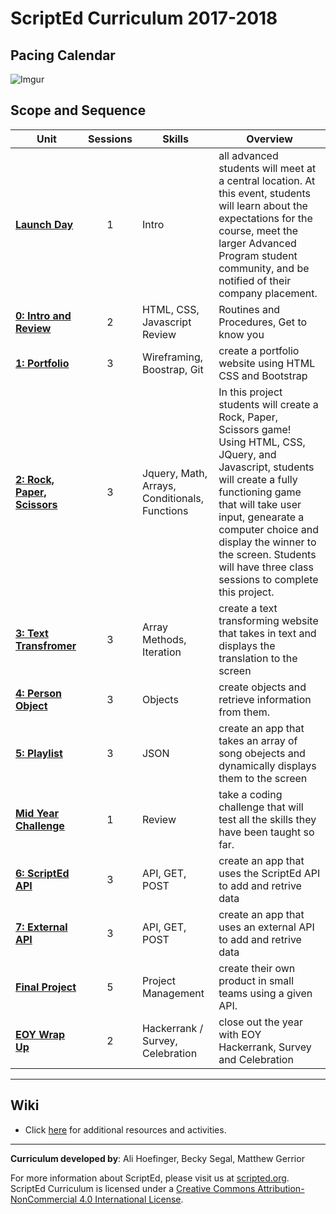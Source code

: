 # ScriptEd Curriculum 2017-2018

## Pacing Calendar
![Imgur](http://i.imgur.com/8LibL1t.png)

## Scope and Sequence

| Unit  | Sessions | Skills | Overview|
|-------|:-------:|------|------|
| [**Launch Day**](units/launch) | 1  | Intro | all advanced students will meet at a central location. At this event, students will learn about the expectations for the course, meet the larger Advanced Program student community, and be notified of their company placement.|
| [**0: Intro and Review**](units/unit0)|2  | HTML, CSS, Javascript Review | Routines and Procedures, Get to know you |
| [**1: Portfolio**](units/unit1) | 3 | Wireframing, Boostrap, Git  | create a portfolio website using HTML CSS and Bootstrap |
| [**2: Rock, Paper, Scissors**](units/unit2) | 3 | Jquery, Math, Arrays, Conditionals, Functions |In this project students will create a Rock, Paper, Scissors game! Using HTML, CSS, JQuery, and Javascript, students will create a fully functioning game that will take user input, genearate a computer choice and display the winner to the screen. Students will have three class sessions to complete this project.|
| [**3: Text Transfromer**](units/unit3) | 3 | Array Methods, Iteration |create a text transforming website that takes in text and displays the translation to the screen|
| [**4: Person Object**](units/unit4) | 3 | Objects | create objects and retrieve information from them. |
| [**5: Playlist**](units/unit5) | 3 | JSON | create an app that takes an array of song obejects and dynamically displays them to the screen|
| [**Mid Year Challenge**](units/midYearChallenge) | 1 | Review | take a coding challenge that will test all the skills they have been taught so far.|
| [**6: ScriptEd  API**](units/unit6) | 3 | API, GET, POST | create an app that uses the ScriptEd API to add and retrive data |
| [**7: External API**](units/unit7)| 3 | API, GET, POST | create an app that uses an external API to add and retrive data|
| [**Final Project**](units/9-entrepreneur) | 5 | Project Management | create their own product in small teams using a given API. |
| [**EOY Wrap Up**](units/midYearChallenge) | 2 | Hackerrank / Survey, Celebration | close out the year with EOY Hackerrank, Survey and Celebration|

----
## Wiki

* Click [here](https://github.com/ScriptEdcurriculum/curriculum17-18/wiki/2:-Advanced) for additional resources and activities.

----
**Curriculum developed by**: Ali Hoefinger, Becky Segal, Matthew Gerrior

For more information about ScriptEd, please visit us at [scripted.org](https://www.scripted.org). 
<br>
ScriptEd Curriculum is licensed under a <a rel="license" href="http://creativecommons.org/licenses/by-nc/4.0/">Creative Commons Attribution-NonCommercial 4.0 International License</a>. 
